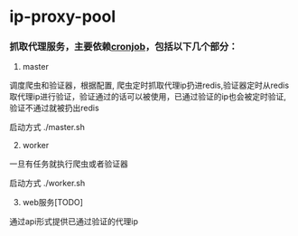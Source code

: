 # ip-proxy-pool

### 抓取代理服务，主要依赖[cronjob](https://github.com/havefun-plus/cronjob)，包括以下几个部分：

1. master

调度爬虫和验证器，根据配置, 爬虫定时抓取代理ip扔进redis,验证器定时从redis取代理ip进行验证，验证通过的话可以被使用，已通过验证的ip也会被定时验证, 验证不通过就被扔出redis

启动方式 ./master.sh

2. worker

一旦有任务就执行爬虫或者验证器

启动方式 ./worker.sh

3. web服务[TODO]

通过api形式提供已通过验证的代理ip


